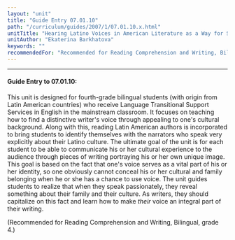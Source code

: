 ```yaml
---
layout: "unit"
title: "Guide Entry 07.01.10"
path: "/curriculum/guides/2007/1/07.01.10.x.html"
unitTitle: "Hearing Latino Voices in American Literature as a Way for Students to Understand Their Own Hispanic Identity"
unitAuthor: "Ekaterina Barkhatova"
keywords: ""
recommendedFor: "Recommended for Reading Comprehension and Writing, Bilingual, grade 4."
---
```

<body>
<hr/>
<h4>
Guide Entry to 07.01.10:
</h4>
<p>
This unit is designed for fourth-grade bilingual students (with origin from Latin American countries) who receive Language Transitional Support Services in English in the mainstream classroom. It focuses on teaching how to find a distinctive writer's voice through appealing to one's cultural background. Along with this, reading Latin American authors is incorporated to bring students to identify themselves with the narrators who speak very explicitly about their Latino culture. The ultimate goal of the unit is for each student to be able to communicate his or her cultural experience to the audience through pieces of writing portraying his or her own unique image. This goal is based on the fact that one's voice serves as a vital part of his or her identity, so one obviously cannot conceal his or her cultural and family belonging when he or she has a chance to use voice. The unit guides students to realize that when they speak passionately, they reveal something about their family and their culture. As writers, they should capitalize on this fact and learn how to make
<i>
their
</i>
voice an integral part of their writing.
</p>
<p>
(Recommended for Reading Comprehension and Writing, Bilingual, grade 4.)
</p>
</body>